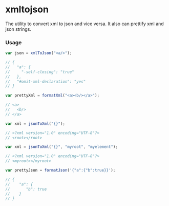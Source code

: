 xmltojson
=========

The utility to convert xml to json and vice versa.
It also can prettify xml and json strings.

### Usage

```javascript
var json = xmlToJson("<a/>");

// {
//   "a": {
//     "-self-closing": "true"
//   },
//   "#omit-xml-declaration": "yes"
// }

var prettyXml = formatXml("<a><b/></a>");

// <a>
//   <b/>
// </a>

var xml = jsonToXml("{}");

// <?xml version="1.0" encoding="UTF-8"?>
// <root></root>

var xml = jsonToXml("{}", "myroot", "myelement");

// <?xml version="1.0" encoding="UTF-8"?>
// <myroot></myroot>

var prettyJson = formatJson('{"a":{"b":true}}');

// {
//    "a": {
//       "b": true
//    }
// }
```
